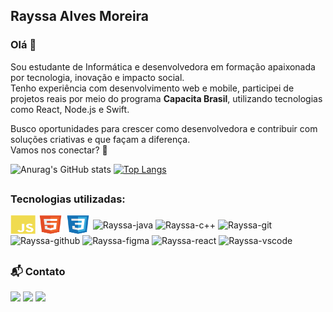 ## Rayssa Alves Moreira 
### Olá 👋  
Sou estudante de Informática e desenvolvedora em formação apaixonada por tecnologia, inovação e impacto social.  
Tenho experiência com desenvolvimento web e mobile, participei de projetos reais por meio do programa **Capacita Brasil**, utilizando tecnologias como React, Node.js e Swift.  

Busco oportunidades para crescer como desenvolvedora e contribuir com soluções criativas e que façam a diferença.  
Vamos nos conectar? 💜  

![Anurag's GitHub stats](https://github-readme-stats.vercel.app/api?username=rayssamorei&show_icons=true&theme=radical)
[![Top Langs](https://github-readme-stats.vercel.app/api/top-langs/?username=rayssamorei&layout=compact&theme=radical)](https://github.com/anuraghazra/github-readme-stats)
##
### Tecnologias utilizadas:
<div style="display: inline_block">
  <img align="center" alt="Rafa-Js" height="30" width="40" src="https://raw.githubusercontent.com/devicons/devicon/master/icons/javascript/javascript-plain.svg">
  <img align="center" alt="Rayssa-HTML" height="30" width="40" src="https://raw.githubusercontent.com/devicons/devicon/master/icons/html5/html5-original.svg">
  <img align="center" alt="Rayssa-CSS" height="30" width="40" src="https://raw.githubusercontent.com/devicons/devicon/master/icons/css3/css3-original.svg">
  <img align="center" alt="Rayssa-java" height="30" width="40" src="https://cdn.jsdelivr.net/gh/devicons/devicon@latest/icons/java/java-plain.svg" />
  <img align="center" alt="Rayssa-c++" height="30" width="40" src="https://cdn.jsdelivr.net/gh/devicons/devicon@latest/icons/cplusplus/cplusplus-original.svg" />
  <img align="center" alt="Rayssa-git" height="30" width="40"  src="https://cdn.jsdelivr.net/gh/devicons/devicon@latest/icons/git/git-original.svg" />
  <img align="center" alt="Rayssa-github" height="30" width="40" src="https://cdn.jsdelivr.net/gh/devicons/devicon@latest/icons/github/github-original.svg" />
  <img align="center" alt="Rayssa-figma" height="30" width="40" src="https://cdn.jsdelivr.net/gh/devicons/devicon@latest/icons/figma/figma-original.svg" />
  <img align="center" alt="Rayssa-react" height="30" width="40" src="https://cdn.jsdelivr.net/gh/devicons/devicon@latest/icons/react/react-original.svg" />
  <img align="center" alt="Rayssa-vscode" height="30" width="40"src="https://cdn.jsdelivr.net/gh/devicons/devicon@latest/icons/vscode/vscode-original.svg" />  
</div>


##

### 📬 Contato

<div> 
  <a href="https://instagram.com/alvss.rayssa" target="_blank"><img src="https://img.shields.io/badge/-Instagram-%23E4405F?style=for-the-badge&logo=instagram&logoColor=white" target="_blank"></a>
  <a href = "mailto:rayssa32alvess@gmail.com"><img src="https://img.shields.io/badge/-Gmail-%23333?style=for-the-badge&logo=gmail&logoColor=white" target="_blank"></a>
  <a href="https://www.linkedin.com/in/rayssa-moreira-3668122a2/" target="_blank"><img src="https://img.shields.io/badge/-LinkedIn-%230077B5?style=for-the-badge&logo=linkedin&logoColor=white" target="_blank"></a> 

</div>
